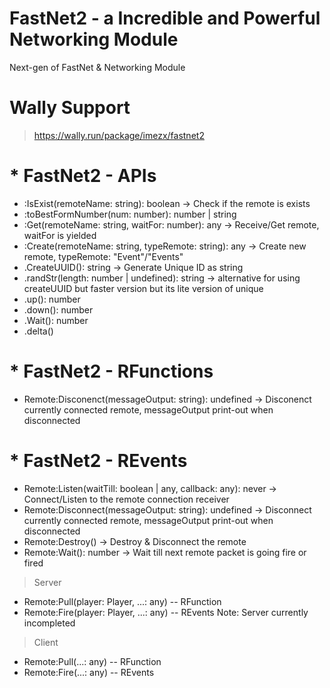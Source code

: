 # FastNet2 - a Incredible and Powerful Networking Module
Next-gen of FastNet & Networking Module

# Wally Support
> https://wally.run/package/imezx/fastnet2

# * FastNet2 - APIs

- :IsExist(remoteName: string): boolean
-> Check if the remote is exists
- :toBestFormNumber(num: number): number | string
- :Get(remoteName: string, waitFor: number): any
-> Receive/Get remote, waitFor is yielded
- :Create(remoteName: string, typeRemote: string): any
-> Create new remote, typeRemote: "Event"/"Events"
- .CreateUUID(): string
-> Generate Unique ID as string
- .randStr(length: number | undefined): string
-> alternative for using createUUID but faster version but its lite version of unique
- .up(): number
- .down(): number
- .Wait(): number
- .delta()

# * FastNet2 - RFunctions
- Remote:Disconenct(messageOutput: string): undefined
-> Disconenct currently connected remote, messageOutput print-out when disconnected

# * FastNet2 - REvents
- Remote:Listen(waitTill: boolean | any, callback: any): never
-> Connect/Listen to the remote connection receiver
- Remote:Disconnect(messageOutput: string): undefined
-> Disconnect currently connected remote, messageOutput print-out when disconnected
- Remote:Destroy()
-> Destroy & Disconnect the remote
- Remote:Wait(): number
-> Wait till next remote packet is going fire or fired

> Server
- Remote:Pull(player: Player, ...: any) -- RFunction
- Remote:Fire(player: Player, ...: any) -- REvents
Note: Server currently incompleted

> Client
- Remote:Pull(...: any) -- RFunction
- Remote:Fire(...: any) -- REvents

